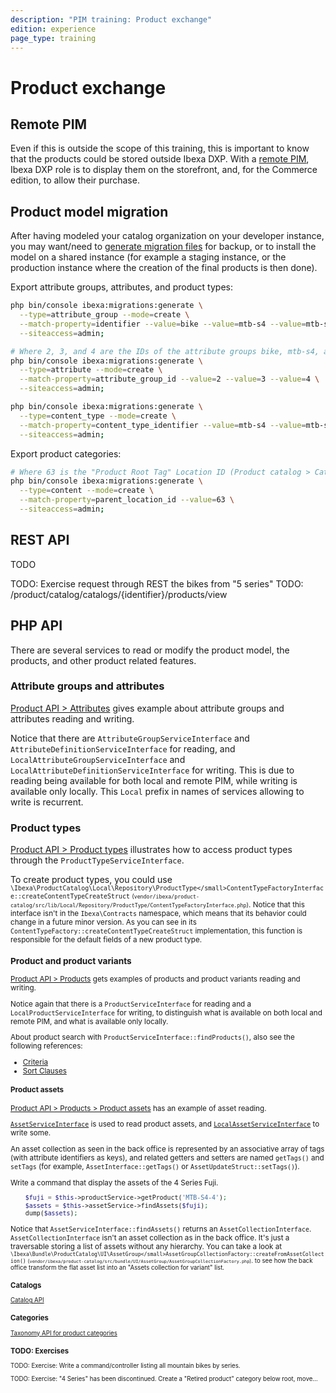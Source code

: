 ```yaml
---
description: "PIM training: Product exchange"
edition: experience
page_type: training
---
```


# Product exchange

## Remote PIM

Even if this is outside the scope of this training, this is important to know that the products could be stored outside Ibexa DXP.
With a [remote PIM](pim_guide.md#remote-pim-support), Ibexa DXP role is to display them on the storefront, and, for the Commerce edition, to allow their purchase.

## Product model migration

After having modeled your catalog organization on your developer instance,
you may want/need to [generate migration files](exporting_data.md) for backup, or to install the model on a shared instance
(for example a staging instance, or the production instance where the creation of the final products is then done).

Export attribute groups, attributes, and product types:

``` bash
php bin/console ibexa:migrations:generate \
  --type=attribute_group --mode=create \
  --match-property=identifier --value=bike --value=mtb-s4 --value=mtb-s5 \
  --siteaccess=admin;

# Where 2, 3, and 4 are the IDs of the attribute groups bike, mtb-s4, and mtb-s5
php bin/console ibexa:migrations:generate \
  --type=attribute --mode=create \
  --match-property=attribute_group_id --value=2 --value=3 --value=4 \
  --siteaccess=admin;

php bin/console ibexa:migrations:generate \
  --type=content_type --mode=create \
  --match-property=content_type_identifier --value=mtb-s4 --value=mtb-s5 \
  --siteaccess=admin;
```

Export product categories:

``` bash
# Where 63 is the "Product Root Tag" Location ID (Product catalog > Categories)
php bin/console ibexa:migrations:generate \
  --type=content --mode=create \
  --match-property=parent_location_id --value=63 \
  --siteaccess=admin;
```

## REST API

TODO

TODO: Exercise request through REST the bikes from "5 series"
TODO: /product/catalog/catalogs/{identifier}/products/view

## PHP API

There are several services to read or modify the product model, the products, and other product related features.

### Attribute groups and attributes

[Product API > Attributes](product_api.md#attributes) gives example about attribute groups and attributes reading and writing.

Notice that there are `AttributeGroupServiceInterface` and `AttributeDefinitionServiceInterface` for reading,
and `LocalAttributeGroupServiceInterface` and `LocalAttributeDefinitionServiceInterface` for writing.
This is due to reading being available for both local and remote PIM, while writing is available only locally.
This `Local` prefix in names of services allowing to write is recurrent.

### Product types

[Product API > Product types](product_api.md#product-types) illustrates how to access product types through the `ProductTypeServiceInterface`.

To create product types, you could use
<code><small>\Ibexa\ProductCatalog\Local\Repository\ProductType\</small>ContentTypeFactoryInterface::createContentTypeCreateStruct</code>
<small>(`vendor/ibexa/product-catalog/src/lib/Local/Repository/ProductType/ContentTypeFactoryInterface.php`)</small>.
Notice that this interface isn't in the `Ibexa\Contracts` namespace, which means that its behavior could change in a future minor version.
As you can see in its `ContentTypeFactory::createContentTypeCreateStruct` implementation,
this function is responsible for the default fields of a new product type.

### Product and product variants

[Product API > Products](product_api.md#products) gets examples of products and product variants reading and writing.

Notice again that there is a `ProductServiceInterface` for reading and a `LocalProductServiceInterface` for writing,
to distinguish what is available on both local and remote PIM, and what is available only locally.

About product search with `ProductServiceInterface::findProducts()`, also see the following references:

- [Criteria](product_search_criteria.md)
- [Sort Clauses](product_sort_clauses.md)

#### Product assets

[Product API > Products > Product assets](product_api.md#product-assets) has an example of asset reading.

[`AssetServiceInterface`](../../../api/php_api/php_api_reference/classes/Ibexa-Contracts-ProductCatalog-AssetServiceInterface.) is used to read product assets,
and [`LocalAssetServiceInterface`](../../../api/php_api/php_api_reference/classes/Ibexa-Contracts-ProductCatalog-Local-LocalAssetServiceInterface.html) to write some.

An asset collection as seen in the back office is represented by an associative array of tags (with attribute identifiers as keys),
and related getters and setters are named `getTags()` and `setTags` (for example, `AssetInterface::getTags()` or `AssetUpdateStruct::setTags()`).

Write a command that display the assets of the 4 Series Fuji.

```php
    $fuji = $this->productService->getProduct('MTB-S4-4');
    $assets = $this->assetService->findAssets($fuji);
    dump($assets);
```

Notice that `AssetServiceInterface::findAssets()` returns an `AssetCollectionInterface`.
`AssetCollectionInterface` isn't an asset collection as in the back office. It's just a traversable storing a list of assets without any hierarchy.
You can take a look at
<code><small>\Ibexa\Bundle\ProductCatalog\UI\AssetGroup\</small>AssetGroupCollectionFactory::createFromAssetCollection()</code>
<small>(`vendor/ibexa/product-catalog/src/bundle/UI/AssetGroup/AssetGroupCollectionFactory.php`)</small>.
to see how the back office transform the flat asset list into an "Assets collection for variant" list.

### Catalogs

[Catalog API](catalog_api.md)

### Categories

[Taxonomy API for product categories](taxonomy_api.md)

### TODO: Exercises

TODO: Exercise: Write a command/controller listing all mountain bikes by series.

TODO: Exercise: "4 Series" has been discontinued. Create a "Retired product" category below root, move…
